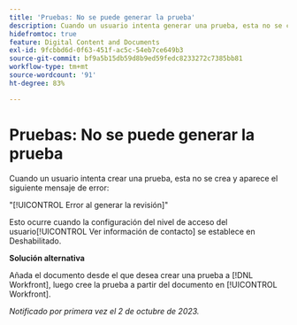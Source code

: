 ```yaml
---
title: 'Pruebas: No se puede generar la prueba'
description: Cuando un usuario intenta generar una prueba, esta no se crea y aparece el siguiente error.
hidefromtoc: true
feature: Digital Content and Documents
exl-id: 9fcbbd6d-0f63-451f-ac5c-54eb7ce649b3
source-git-commit: bf9a5b15db59d8b9ed59fedc8233272c7385bb81
workflow-type: tm+mt
source-wordcount: '91'
ht-degree: 83%

---
```


# Pruebas: No se puede generar la prueba

Cuando un usuario intenta crear una prueba, esta no se crea y aparece el siguiente mensaje de error:

&quot;[!UICONTROL Error al generar la revisión]&quot;

Esto ocurre cuando la configuración del nivel de acceso del usuario[!UICONTROL  Ver información de contacto] se establece en Deshabilitado.

**Solución alternativa**

Añada el documento desde el que desea crear una prueba a [!DNL Workfront], luego cree la prueba a partir del documento en [!UICONTROL Workfront].

_Notificado por primera vez el 2 de octubre de 2023._
